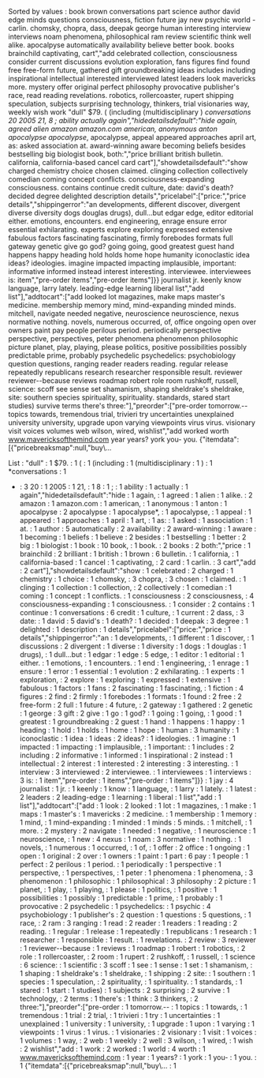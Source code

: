 Sorted by values :
book brown conversations part science author david edge minds questions consciousness, fiction future jay new psychic world - carlin. chomsky, chopra, dass, deepak george human interesting interview interviews noam phenomena, philosophical ram review scientific think well alike. apocalpyse automatically availability believe better book. books brainchild captivating, cart","add celebrated collection, consciousness consider current discussions evolution exploration, fans figures find found free free-form future, gathered gift groundbreaking ideas includes including inspirational intellectual interested interviewed latest leaders look mavericks more. mystery offer original perfect philosophy provocative publisher's race, read reading revelations. robotics, rollercoaster, rupert shipping speculation, subjects surprising technology, thinkers, trial visionaries way, weekly wish work "dull" $79. ( (including (multidisciplinary ) *conversations 20 2005 21, 8 ; ability actually again","hidedetailsdefault":"hide again, agreed alien amazon amazon.com american, anonymous anton apocalypse apocalypse*, apocalypse, appeal appeared approaches april art, as: asked association at. award-winning aware becoming beliefs besides bestselling big biologist book, both:","price brilliant british bulletin. california, california-based cancel card cart"],"showdetailsdefault":"show charged chemistry choice chosen claimed. clinging collection collectively comedian coming concept conflicts. consciousness-expanding consciousness. contains continue credit culture, date: david's death? decided degree delighted description details","pricelabel":["price:","price details","shippingerror":"an developments, different discover, divergent diverse diversity dogs douglas drugs), dull...but edgar edge, editor editorial either. emotions, encounters. end engineering, enrage ensure error essential exhilarating. experts explore exploring expressed extensive fabulous factors fascinating fascinating, firmly forebodes formats full gateway genetic give go god? going going, good greatest guest hand happens happy heading hold holds home hope humanity iconoclastic idea ideas? ideologies. imagine impacted impacting implausible, important: informative informed instead interest interesting. interviewee. interviewees is: item","pre-order items","pre-order items"]}} journalist jr. keenly know language, larry lately. leading-edge learning liberal list","add list"],"addtocart":["add looked lot magazines, make maps master's medicine. membership memory mind, mind-expanding minded minds. mitchell, navigate needed negative, neuroscience neuroscience, nexus normative nothing. novels, numerous occurred, of, office ongoing open over owners paint pay people perilous period. periodically perspective perspective, perspectives, peter phenomena phenomenon philosophic picture planet, play, playing, please politics, positive possibilities possibly predictable prime, probably psychedelic psychedelics: psychobiology question questions, ranging reader readers reading. regular release repeatedly republicans research researcher responsible result. reviewer reviewer--because reviews roadmap robert role room rushkoff, russell, science: scoff see sense set shamanism, shaping sheldrake's sheldrake, site: southern species spirituality, spirituality. standards, stared start studies) survive terms there's three:"],"preorder":["pre-order tomorrow.-- topics towards, tremendous trial, trivieri try uncertainties unexplained university university, upgrade upon varying viewpoints virus virus. visionary visit voices volumes web wilson, wired, wishlist","add worked worth www.mavericksofthemind.com year years? york you- you. {"itemdata":[{"pricebreaksmap":null,"buy\\... 

List :
"dull" : 1
$79. : 1
( : 1
(including : 1
(multidisciplinary : 1
) : 1
*conversations : 1
- : 3
20 : 1
2005 : 1
21, : 1
8 : 1
; : 1
ability : 1
actually : 1
again","hidedetailsdefault":"hide : 1
again, : 1
agreed : 1
alien : 1
alike. : 2
amazon : 1
amazon.com : 1
american, : 1
anonymous : 1
anton : 1
apocalpyse : 2
apocalypse : 1
apocalypse*, : 1
apocalypse, : 1
appeal : 1
appeared : 1
approaches : 1
april : 1
art, : 1
as: : 1
asked : 1
association : 1
at. : 1
author : 5
automatically : 2
availability : 2
award-winning : 1
aware : 1
becoming : 1
beliefs : 1
believe : 2
besides : 1
bestselling : 1
better : 2
big : 1
biologist : 1
book : 10
book, : 1
book. : 2
books : 2
both:","price : 1
brainchild : 2
brilliant : 1
british : 1
brown : 6
bulletin. : 1
california, : 1
california-based : 1
cancel : 1
captivating, : 2
card : 1
carlin. : 3
cart","add : 2
cart"],"showdetailsdefault":"show : 1
celebrated : 2
charged : 1
chemistry : 1
choice : 1
chomsky, : 3
chopra, : 3
chosen : 1
claimed. : 1
clinging : 1
collection : 1
collection, : 2
collectively : 1
comedian : 1
coming : 1
concept : 1
conflicts. : 1
consciousness : 2
consciousness, : 4
consciousness-expanding : 1
consciousness. : 1
consider : 2
contains : 1
continue : 1
conversations : 6
credit : 1
culture, : 1
current : 2
dass, : 3
date: : 1
david : 5
david's : 1
death? : 1
decided : 1
deepak : 3
degree : 1
delighted : 1
description : 1
details","pricelabel":["price:","price : 1
details","shippingerror":"an : 1
developments, : 1
different : 1
discover, : 1
discussions : 2
divergent : 1
diverse : 1
diversity : 1
dogs : 1
douglas : 1
drugs), : 1
dull...but : 1
edgar : 1
edge : 5
edge, : 1
editor : 1
editorial : 1
either. : 1
emotions, : 1
encounters. : 1
end : 1
engineering, : 1
enrage : 1
ensure : 1
error : 1
essential : 1
evolution : 2
exhilarating. : 1
experts : 1
exploration, : 2
explore : 1
exploring : 1
expressed : 1
extensive : 1
fabulous : 1
factors : 1
fans : 2
fascinating : 1
fascinating, : 1
fiction : 4
figures : 2
find : 2
firmly : 1
forebodes : 1
formats : 1
found : 2
free : 2
free-form : 2
full : 1
future : 4
future, : 2
gateway : 1
gathered : 2
genetic : 1
george : 3
gift : 2
give : 1
go : 1
god? : 1
going : 1
going, : 1
good : 1
greatest : 1
groundbreaking : 2
guest : 1
hand : 1
happens : 1
happy : 1
heading : 1
hold : 1
holds : 1
home : 1
hope : 1
human : 3
humanity : 1
iconoclastic : 1
idea : 1
ideas : 2
ideas? : 1
ideologies. : 1
imagine : 1
impacted : 1
impacting : 1
implausible, : 1
important: : 1
includes : 2
including : 2
informative : 1
informed : 1
inspirational : 2
instead : 1
intellectual : 2
interest : 1
interested : 2
interesting : 3
interesting. : 1
interview : 3
interviewed : 2
interviewee. : 1
interviewees : 1
interviews : 3
is: : 1
item","pre-order : 1
items","pre-order : 1
items"]}} : 1
jay : 4
journalist : 1
jr. : 1
keenly : 1
know : 1
language, : 1
larry : 1
lately. : 1
latest : 2
leaders : 2
leading-edge : 1
learning : 1
liberal : 1
list","add : 1
list"],"addtocart":["add : 1
look : 2
looked : 1
lot : 1
magazines, : 1
make : 1
maps : 1
master's : 1
mavericks : 2
medicine. : 1
membership : 1
memory : 1
mind, : 1
mind-expanding : 1
minded : 1
minds : 5
minds. : 1
mitchell, : 1
more. : 2
mystery : 2
navigate : 1
needed : 1
negative, : 1
neuroscience : 1
neuroscience, : 1
new : 4
nexus : 1
noam : 3
normative : 1
nothing. : 1
novels, : 1
numerous : 1
occurred, : 1
of, : 1
offer : 2
office : 1
ongoing : 1
open : 1
original : 2
over : 1
owners : 1
paint : 1
part : 6
pay : 1
people : 1
perfect : 2
perilous : 1
period. : 1
periodically : 1
perspective : 1
perspective, : 1
perspectives, : 1
peter : 1
phenomena : 1
phenomena, : 3
phenomenon : 1
philosophic : 1
philosophical : 3
philosophy : 2
picture : 1
planet, : 1
play, : 1
playing, : 1
please : 1
politics, : 1
positive : 1
possibilities : 1
possibly : 1
predictable : 1
prime, : 1
probably : 1
provocative : 2
psychedelic : 1
psychedelics: : 1
psychic : 4
psychobiology : 1
publisher's : 2
question : 1
questions : 5
questions, : 1
race, : 2
ram : 3
ranging : 1
read : 2
reader : 1
readers : 1
reading : 2
reading. : 1
regular : 1
release : 1
repeatedly : 1
republicans : 1
research : 1
researcher : 1
responsible : 1
result. : 1
revelations. : 2
review : 3
reviewer : 1
reviewer--because : 1
reviews : 1
roadmap : 1
robert : 1
robotics, : 2
role : 1
rollercoaster, : 2
room : 1
rupert : 2
rushkoff, : 1
russell, : 1
science : 6
science: : 1
scientific : 3
scoff : 1
see : 1
sense : 1
set : 1
shamanism, : 1
shaping : 1
sheldrake's : 1
sheldrake, : 1
shipping : 2
site: : 1
southern : 1
species : 1
speculation, : 2
spirituality, : 1
spirituality. : 1
standards, : 1
stared : 1
start : 1
studies) : 1
subjects : 2
surprising : 2
survive : 1
technology, : 2
terms : 1
there's : 1
think : 3
thinkers, : 2
three:"],"preorder":["pre-order : 1
tomorrow.-- : 1
topics : 1
towards, : 1
tremendous : 1
trial : 2
trial, : 1
trivieri : 1
try : 1
uncertainties : 1
unexplained : 1
university : 1
university, : 1
upgrade : 1
upon : 1
varying : 1
viewpoints : 1
virus : 1
virus. : 1
visionaries : 2
visionary : 1
visit : 1
voices : 1
volumes : 1
way, : 2
web : 1
weekly : 2
well : 3
wilson, : 1
wired, : 1
wish : 2
wishlist","add : 1
work : 2
worked : 1
world : 4
worth : 1
www.mavericksofthemind.com : 1
year : 1
years? : 1
york : 1
you- : 1
you. : 1
{"itemdata":[{"pricebreaksmap":null,"buy\\... : 1
